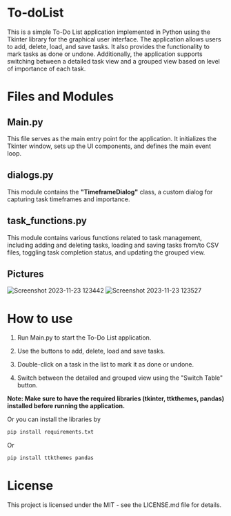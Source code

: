 # To-doList
This is a simple To-Do List application implemented in Python using the Tkinter library for the graphical user interface. The application allows users to add, delete, load, and save tasks. It also provides the functionality to mark tasks as done or undone. Additionally, the application supports switching between a detailed task view and a grouped view based on level of importance of each task.


# Files and Modules
## Main.py
This file serves as the main entry point for the application. It initializes the Tkinter window, sets up the UI components, and defines the main event loop.    

## dialogs.py
This module contains the **"TimeframeDialog"** class, a custom dialog for capturing task timeframes and importance. 

## task_functions.py
This module contains various functions related to task management, including adding and deleting tasks, loading and saving tasks from/to CSV files, toggling task completion status, and updating the grouped view. 

## Pictures
![Screenshot 2023-11-23 123442](https://github.com/Ateee329/To-doList/assets/74974216/c0843791-e28e-4a19-adf4-48d5648bca5e)
![Screenshot 2023-11-23 123527](https://github.com/Ateee329/To-doList/assets/74974216/f00d655c-caa6-4486-93a1-161f081bc3de)


# How to use
1. Run Main.py to start the To-Do List application.     

2. Use the buttons to add, delete, load and save tasks.    

3. Double-click on a task in the list to mark it as done or undone.     

4. Switch between the detailed and grouped view using the "Switch Table" button.    

**Note: Make sure to have the required libraries (tkinter, ttkthemes, pandas) installed before running the application.**   

Or you can install the libraries by     
```python
pip install requirements.txt
```

Or  
```python
pip install ttkthemes pandas
```


# License
This project is licensed under the MIT - see the LICENSE.md file for details.
